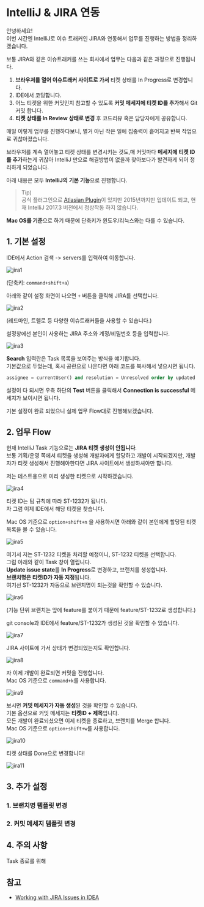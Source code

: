 # IntelliJ & JIRA 연동

안녕하세요!  
이번 시간엔 IntelliJ로 이슈 트래커인 JIRA와 연동해서 업무를 진행하는 방법을 정리하겠습니다.  
  
보통 JIRA와 같은 이슈트래커를 쓰는 회사에서 업무는 다음과 같은 과정으로 진행됩니다.

1. **브라우저를 열어 이슈트래커 사이트로 가서** 티켓 상태를 In Progress로 변경합니다.
2. IDE에서 코딩합니다.
3. 어느 티켓을 위한 커밋인지 참고할 수 있도록 **커밋 메세지에 티켓 ID를 추가**해서 Git 커밋 합니다.
4. **티켓 상태를 In Review 상태로 변경** 후 코드리뷰 혹은 담당자에게 공유합니다.

매일 이렇게 업무를 진행하다보니, 별거 아닌 작은 일에 집중력이 흩어지고 반복 작업으로 귀찮아졌습니다.  
  
브라우저를 계속 열어놓고 티켓 상태를 변경시키는 것도,매 커밋마다 **메세지에 티켓 ID를 추가**하는게 귀찮아 IntelliJ 만으로 해결방법이 없을까 찾아보다가 발견하게 되어 정리하게 되었습니다.  
  
아래 내용은 모두 **IntelliJ의 기본 기능**으로 진행합니다.  

> Tip)  
공식 플러그인으로 [Atlasian Plugin](https://plugins.jetbrains.com/plugin/2190-atlassian-connector-for-intellij-ide)이 있지만 2015년까지만 업데이트 되고, 현재 IntelliJ 2017.3 버전에서 정상작동 하지 않습니다.  

**Mac OS를 기준**으로 하기 때문에 단축키가 윈도우/리눅스와는 다를 수 있습니다.

## 1. 기본 설정

IDE에서 Action 검색 -> servers를 입력하여 이동합니다.

![jira1](../../images/jira1.png)

(단축키: ```command+shift+a```)  
  
아래와 같이 설정 화면이 나오면 ```+``` 버튼을 클릭해 JIRA를 선택합니다.

![jira2](../../images/jira2.png)

(레드마인, 트렐로 등 다양한 이슈트래커들을 사용할 수 있습니다.)  
  
설정창에선 본인이 사용하는 JIRA 주소와 계정/비밀번호 등을 입력합니다.

![jira3](../../images/jira3.png)

**Search** 입력란은 Task 목록을 보여주는 방식을 얘기합니다.  
기본값으로 두었는데, 혹시 공란으로 나온다면 아래 코드를 복사해서 넣으시면 됩니다.

```sql
assignee = currentUser() and resolution = Unresolved order by updated
```

설정이 다 되시면 우측 하단의 **Test** 버튼을 클릭해서 **Connection is successful** 메세지가 보이시면 됩니다.  
  

기본 설정이 완료 되었으니 실제 업무 Flow대로 진행해보겠습니다.

## 2. 업무 Flow

현재 IntelliJ Task 기능으로는 **JIRA 티켓 생성이 안됩니다**.  
보통 기획/운영 쪽에서 티켓을 생성해 개발자에게 할당하고 개발이 시작되겠지만, 개발자가 티켓 생성해서 진행해야한다면 JIRA 사이트에서 생성하셔야만 합니다.  
  
저는 테스트용으로 미리 생성한 티켓으로 시작하겠습니다.

![jira4](../../images/jira4.png)

티켓 ID는 팀 규칙에 따라 ST-1232가 됩니다.  
자 그럼 이제 IDE에서 해당 티켓을 찾습니다.  
  
Mac OS 기준으로 ```option+shift+n``` 을 사용하시면 아래와 같이 본인에게 할당된 티켓 목록을 볼 수 있습니다.

![jira5](../../images/jira5.png)

여기서 저는 ST-1232 티켓을 처리할 예정이니, ST-1232 티켓을 선택합니다.  
그럼 아래와 같이 Task 창이 열립니다.  
**Update issue state**를 **In Progress**로 변경하고, 브랜치를 생성합니다.  
**브랜치명은 티켓ID가 자동 지정**됩니다.  
여기선 ST-1232가 자동으로 브랜치명이 되는것을 확인할 수 있습니다.

![jira6](../../images/jira6.png)

(기능 단위 브랜치는 앞에 feature를 붙이기 때문에 feature/ST-1232로 생성합니다.)  
  
git console과 IDE에서 feature/ST-1232가 생성된 것을 확인할 수 있습니다.

![jira7](../../images/jira7.png)

JIRA 사이트에 가서 상태가 변경되었는지도 확인합니다.

![jira8](../../images/jira8.png)

자 이제 개발이 완료되면 커밋을 진행합니다.  
Mac OS 기준으로 ```command+k```를 사용합니다.

![jira9](../../images/jira9.png)

보시면 **커밋 메세지가 자동 생성**된 것을 확인할 수 있습니다.  
기본 옵션으로 커밋 메세지는 **티켓ID + 제목**입니다.  
모든 개발이 완료되셨으면 이제 티켓을 종료하고, 브랜치를 Merge 합니다.  
Mac OS 기준으로 ```option+shift+w```를 사용합니다.

![jira10](../../images/jira10.png)

티켓 상태를 Done으로 변경합니다!

![jira11](../../images/jira11.png)



## 3. 추가 설정

### 1. 브랜치명 템플릿 변경

### 2. 커밋 메세지 템플릿 변경


## 4. 주의 사항

Task 종료를 위해 


## 참고

* [Working with JIRA Issues in IDEA](https://www.jetbrains.com/help/idea/managing-tasks-and-contexts.html#issue_tracker_integration)